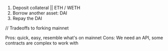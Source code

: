 1. Deposit collateral || ETH / WETH
2. Borrow another asset: DAI
3. Repay the DAI


// Tradeoffs to forking mainnet

Pros: quick, easy, resemble what's on mainnet
Cons: We need an API, some contracts are complex to work with

